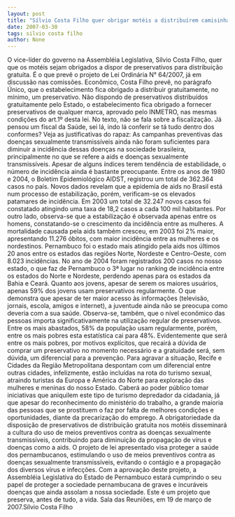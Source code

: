 ```yaml
---
layout: post
title: "Sílvio Costa Filho quer obrigar motéis a distribuírem camisinhas para seus clientes"
date: 2007-03-30
tags: silvio costa filho
author: None
---
```

O vice-líder do governo na Assembléia Legislativa, Sílvio Costa Filho, quer que os motéis sejam obrigados a dispor de preservativos para distribuição gratuita.
É o que prevê o projeto de Lei Ordinária N° 64/2007, já em discussão nas comissões.
Econômico, Costa Filho prevê, no parágrafo Único, que o estabelecimento fica obrigado a distribuir gratuitamente, no mínimo, um preservativo.
Não dispondo de preservativos distribuídos gratuitamente pelo Estado, o estabelecimento fica obrigado a fornecer preservativos de qualquer marca, aprovado pelo INMETRO, nas mesmas condições do art.1º desta lei.
No texto, não se fala sobre a fiscalização. Já pensou um fiscal da Saúde, sei lá, indo lá conferir se tá tudo dentro dos conformes?
Veja as justificativas do rapaz:
As campanhas preventivas das doenças sexualmente transmissíveis ainda não foram suficientes para diminuir a incidência dessas doenças na sociedade brasileira, principalmente no que se refere a aids e doenças sexualmente transmissíveis.
Apesar de alguns índices terem tendência de estabilidade, o número de incidência ainda é bastante preocupante.
Entre os anos de 1980 e 2004, o Boletim Epidemiológico AIDST, registrou um total de 362.364 casos no país. Novos dados revelam que a epidemia de aids no Brasil está num processo de estabilização, porém, verificam-se os elevados patamares de incidência. Em 2003 um total de 32.247 novos casos foi constatado atingindo uma taxa de 18,2 casos a cada 100 mil habitantes.
Por outro lado, observa-se que a estabilização é observada apenas entre os homens, constatando-se o crescimento da incidência entre as mulheres. A mortalidade causada pela aids também cresceu, em 2003 foi 2% maior, apresentando 11.276 óbitos, com maior incidência entre as mulheres e os nordestinos.
Pernambuco foi o estado mais atingido pela aids nos últimos 20 anos entre os estados das regiões Norte, Nordeste e Centro-Oeste, com 8.023 incidências. No ano de 2004 foram registrados 200 casos no nosso estado, o que faz de Pernambuco o 3ª lugar no ranking de incidência entre os estados do Norte e Nordeste, perdendo apenas para os estados da Bahia e Ceará.
Quanto aos jovens, apesar de serem os maiores usuários, apenas 59% dos jovens usam preservativos regularmente. O que demonstra que apesar de ter maior acesso às informações (televisão, jornais, escola, amigos e internet), a juventude ainda não se preocupa como deveria com a sua saúde.
Observa-se, também, que o nível econômico das pessoas importa significativamente na utilização regular de preservativos. Entre os mais abastados, 58% da população usam regularmente, porém, entre os mais pobres esta estatística cai para 48%. Evidentemente que será entre os mais pobres, por motivos explícitos, que recairá a dúvida de comprar um preservativo no momento necessário e a gratuidade será, sem dúvida, um diferencial para a prevenção.
Para agravar a situação, Recife e Cidades da Região Metropolitana despontam com um diferencial entre outras cidades, infelizmente, estão incluídas na rota do turismo sexual, atraindo turistas da Europa e América do Norte para exploração das mulheres e meninas do nosso Estado. Caberá ao poder público tomar iniciativas que aniquilem este tipo de turismo depredador da cidadania, já que apesar do reconhecimento do ministério do trabalho, a grande maioria das pessoas que se prostituem o faz por falta de melhores condições e oportunidades, diante da precarização do emprego.
A obrigatoriedade da disposição de preservativos de distribuição gratuita nos motéis disseminará a cultura do uso de meios preventivos contra as doenças sexualmente transmissíveis, contribuindo para diminuição da propagação de vírus e doenças como a aids.
O projeto de lei apresentado visa proteger a saúde dos pernambucanos, estimulando o uso de meios preventivos contra as doenças sexualmente transmissíveis, evitando o contágio e a propagação dos diversos vírus e infecções.
Com a aprovação deste projeto, a Assembléia Legislativa do Estado de Pernambuco estará cumprindo o seu papel de proteger a sociedade pernambucana de graves e incuráveis doenças que ainda assolam a nossa sociedade. Este é um projeto que preserva, antes de tudo, a vida.
Sala das Reuniões, em 19 de março de 2007.Sílvio Costa Filho 